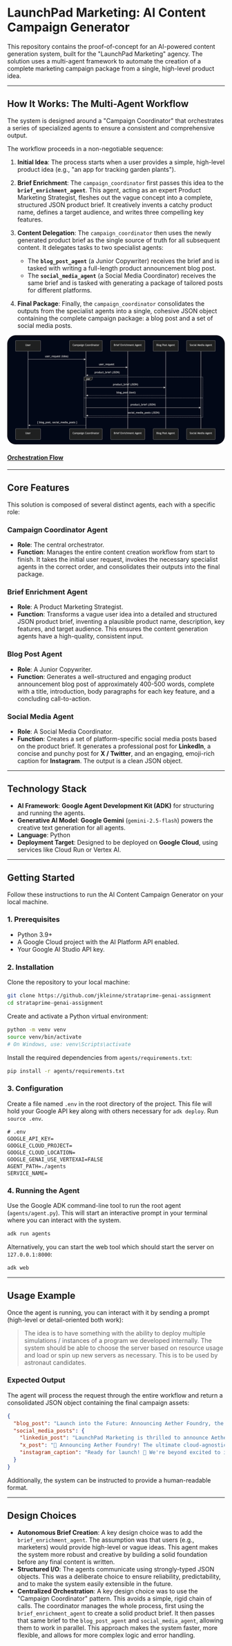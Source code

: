 # LaunchPad Marketing: AI Content Campaign Generator

This repository contains the proof-of-concept for an AI-powered content generation system, built for the "LaunchPad Marketing" agency. The solution uses a multi-agent framework to automate the creation of a complete marketing campaign package from a single, high-level product idea.

---

## How It Works: The Multi-Agent Workflow

The system is designed around a "Campaign Coordinator" that orchestrates a series of specialized agents to ensure a consistent and comprehensive output.

The workflow proceeds in a non-negotiable sequence:

1.  **Initial Idea**: The process starts when a user provides a simple, high-level product idea (e.g., "an app for tracking garden plants").

2.  **Brief Enrichment**: The `campaign_coordinator` first passes this idea to the **`brief_enrichment_agent`**. This agent, acting as an expert Product Marketing Strategist, fleshes out the vague concept into a complete, structured JSON product brief. It creatively invents a catchy product name, defines a target audience, and writes three compelling key features.

3.  **Content Delegation**: The `campaign_coordinator` then uses the newly generated product brief as the single source of truth for all subsequent content. It delegates tasks to two specialist agents:
    * The **`blog_post_agent`** (a Junior Copywriter) receives the brief and is tasked with writing a full-length product announcement blog post.
    * The **`social_media_agent`** (a Social Media Coordinator) receives the same brief and is tasked with generating a package of tailored posts for different platforms.

4.  **Final Package**: Finally, the `campaign_coordinator` consolidates the outputs from the specialist agents into a single, cohesive JSON object containing the complete campaign package: a blog post and a set of social media posts.

![Sequence Diagram](sequence-diagram.png)
#### [Orchestration Flow](orchestration-flow.png)
---

## Core Features

This solution is composed of several distinct agents, each with a specific role:

### **Campaign Coordinator Agent**

* **Role**: The central orchestrator.
* **Function**: Manages the entire content creation workflow from start to finish. It takes the initial user request, invokes the necessary specialist agents in the correct order, and consolidates their outputs into the final package.

### **Brief Enrichment Agent**

* **Role**: A Product Marketing Strategist.
* **Function**: Transforms a vague user idea into a detailed and structured JSON product brief, inventing a plausible product name, description, key features, and target audience. This ensures the content generation agents have a high-quality, consistent input.

### **Blog Post Agent**

* **Role**: A Junior Copywriter.
* **Function**: Generates a well-structured and engaging product announcement blog post of approximately 400-500 words, complete with a title, introduction, body paragraphs for each key feature, and a concluding call-to-action.

### **Social Media Agent**

* **Role**: A Social Media Coordinator.
* **Function**: Creates a set of platform-specific social media posts based on the product brief. It generates a professional post for **LinkedIn**, a concise and punchy post for **X / Twitter**, and an engaging, emoji-rich caption for **Instagram**. The output is a clean JSON object.

---

## Technology Stack

* **AI Framework**: **Google Agent Development Kit (ADK)** for structuring and running the agents.
* **Generative AI Model**: **Google Gemini** (`gemini-2.5-flash`) powers the creative text generation for all agents.
* **Language**: Python
* **Deployment Target**: Designed to be deployed on **Google Cloud**, using services like Cloud Run or Vertex AI.

---

## Getting Started

Follow these instructions to run the AI Content Campaign Generator on your local machine.

### **1. Prerequisites**

* Python 3.9+
* A Google Cloud project with the AI Platform API enabled.
* Your Google AI Studio API key.

### **2. Installation**

Clone the repository to your local machine:

```bash
git clone https://github.com/jkleinne/strataprime-genai-assignment
cd strataprime-genai-assignment
```

Create and activate a Python virtual environment:

```bash
python -m venv venv
source venv/bin/activate
# On Windows, use: venv\Scripts\activate
```

Install the required dependencies from `agents/requirements.txt`:

```bash
pip install -r agents/requirements.txt
```

### **3. Configuration**

Create a file named `.env` in the root directory of the project. This file will hold your Google API key along with others necessary for `adk deploy`. Run `source .env`.

```
# .env
GOOGLE_API_KEY=
GOOGLE_CLOUD_PROJECT=
GOOGLE_CLOUD_LOCATION=
GOOGLE_GENAI_USE_VERTEXAI=FALSE
AGENT_PATH=./agents
SERVICE_NAME=
```

### **4. Running the Agent**

Use the Google ADK command-line tool to run the root agent (`agents/agent.py`). This will start an interactive prompt in your terminal where you can interact with the system.

```bash
adk run agents
```

Alternatively, you can start the web tool which should start the server on `127.0.0.1:8000`:

```bash
adk web
```

---

## Usage Example

Once the agent is running, you can interact with it by sending a prompt (high-level or detail-oriented both work):


> The idea is to have something with the ability to deploy multiple simulations / instances of a program we developed internally. The system should be able to choose the server based on resource usage and load or spin up new servers as necessary. This is to be used by astronaut candidates.


### **Expected Output**

The agent will process the request through the entire workflow and return a consolidated JSON object containing the final campaign assets:

```json
{
  "blog_post": "Launch into the Future: Announcing Aether Foundry, the Ultimate Simulation Platform for Astronaut Training!\n\nAre you tired of grappling with complex setup times, resource bottlenecks, or unreliable performance when preparing your elite astronaut candidates for the unforgiving cosmos? The future of space exploration demands training as boundless as space itself. That’s why we’re thrilled to unveil **Aether Foundry**, a revolutionary cloud-agnostic simulation platform designed to transform how space agencies and aerospace companies prepare their future pioneers. Aether Foundry delivers instantly scalable, high-fidelity training environments, autonomously optimizing resource allocation for peak performance, every single time.\n\nFirst up, say goodbye to frustrating wait times with **Dynamic Instance Provisioning**. Imagine needing a dedicated training environment for a single candidate practicing a complex spacewalk, or for a team rehearsing an orbital rendezvous. Aether Foundry lets you instantly spin up and tear down multiple, isolated simulation instances. This means each astronaut candidate or team gets their own pristine, high-performance training ground, completely free from the distractions and limitations of shared resources. No more queuing, no more setup headaches – just pure, unadulterated training when and where you need it, ensuring every moment counts.\n\nNext, we're bringing unparalleled stability with **Intelligent Resource Balancing (IRB)**. High-fidelity simulations demand immense computational power, and a sudden lag can ruin a critical training moment. IRB is Aether Foundry's brain, constantly monitoring server load and resource availability (CPU, GPU, RAM) across your entire infrastructure. It intelligently distributes simulation instances or even provisions new server capacity on-demand, all autonomously. This ensures your simulations run smoothly, guaranteeing uninterrupted, lag-free training even during peak usage. Your focus stays on the mission, not on technical glitches, providing the reliable foundation your critical training deserves.\n\nFinally, for team-based missions and comprehensive analysis, **Collaborative Scenario Replication** is a game-changer. Whether you need multiple candidates tackling the exact same emergency procedure in parallel or working together in a synchronized environment, Aether Foundry makes it seamless. This feature allows for the synchronized or parallel deployment of identical training scenarios for multiple candidates or teams, fostering powerful collaborative exercises. It also enables precise comparative performance analysis and highly effective post-simulation debriefings, all built on shared, reproducible data sets. Prepare your teams not just as individuals, but as cohesive units ready for any challenge the cosmos throws at them.\n\nAether Foundry isn't just a platform; it's your launchpad to unparalleled training excellence. By eliminating common hurdles and optimizing performance, it empowers space agencies and aerospace companies to prepare their future astronauts with unprecedented efficiency and fidelity. Ready to elevate your training programs? Visit our website or contact us today for a personalized demo and discover how Aether Foundry can transform your mission preparation!",
  "social_media_posts": {
    "linkedin_post": "LaunchPad Marketing is thrilled to announce Aether Foundry, our revolutionary cloud-agnostic simulation platform designed for the future of astronaut training. \n\nAether Foundry provides space agencies, private aerospace companies, and advanced research institutions with instantly scalable, high-fidelity training environments. Say goodbye to lag and setup delays, and hello to peak performance for your candidates.\n\nKey features include:\n🚀 Dynamic Instance Provisioning: Instantly create dedicated, high-performance simulation environments.\n🧠 Intelligent Resource Balancing (IRB): Guarantees uninterrupted, lag-free training by autonomously optimizing resources.\n🤝 Collaborative Scenario Replication: Facilitates synchronized training, comparative analysis, and reproducible debriefs.\n\nEmpower your astronaut candidates with the most advanced, reliable, and high-performance virtual environments available. Learn more about how Aether Foundry can transform your mission simulations.\n\n#AetherFoundry #SpaceTraining #Astronauts #SimulationPlatform #AerospaceInnovation #CloudAgnostic #MissionReadiness",
    "x_post": "🚀 Announcing Aether Foundry! The ultimate cloud-agnostic simulation platform for astronaut training. Instantly scalable, high-fidelity environments with intelligent resource optimization. Get peak performance, zero lag. #AetherFoundry #SpaceTech #AstronautTraining #Simulation #FutureIsNow #Aerospace",
    "instagram_caption": "Ready for launch! 🚀 We're beyond excited to introduce Aether Foundry, the groundbreaking simulation platform powering the next generation of astronaut training. Imagine instantly spinning up high-fidelity, lag-free training environments, perfectly optimized for your mission!\n\nWhether it's solo drills or collaborative team scenarios, Aether Foundry ensures every candidate gets the ultimate performance without limits. 💫\n\nTag a future astronaut who needs this! 👇\n\n#AetherFoundry #SpaceXperience #AstronautLife #FutureOfSpace #SimulationTech #TrainingGoals #Innovation #GetReadyForLaunch"
  }
}
```
Additionally, the system can be instructed to provide a human-readable format.

---

## Design Choices

* **Autonomous Brief Creation**: A key design choice was to add the `brief_enrichment_agent`. The assumption was that users (e.g., marketers) would provide high-level or vague ideas. This agent makes the system more robust and creative by building a solid foundation before any final content is written.
* **Structured I/O**: The agents communicate using strongly-typed JSON objects. This was a deliberate choice to ensure reliability, predictability, and to make the system easily extensible in the future.
* **Centralized Orchestration**: A key design choice was to use the "Campaign Coordinator" pattern. This avoids a simple, rigid chain of calls. The coordinator manages the whole process, first using the `brief_enrichment_agent` to create a solid product brief. It then passes that same brief to the `blog_post_agent` and `social_media_agent`, allowing them to work in parallel. This approach makes the system faster, more flexible, and allows for more complex logic and error handling.
